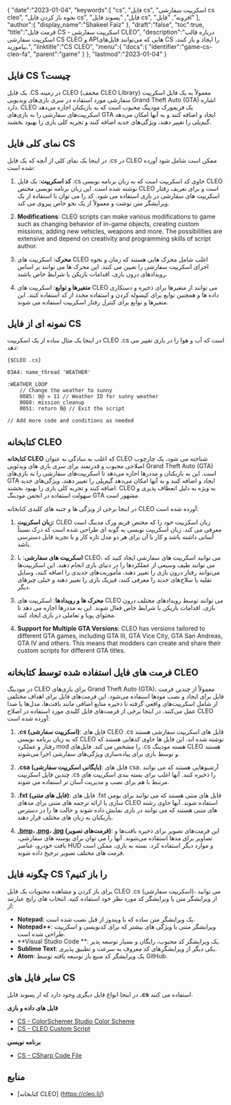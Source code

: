 {
   "date":"2023-01-04",
   "keywords":[
"cs",
"فایل cs",
"اسکریپت سفارشی cs cleo",
"نحوه باز کردن فایل cs",
"فایل",
"پسوند فایل cs",
"افزونه",
"فایل"
],
   "author":{
      "display_name":"Shakeel Faiz"
},
   "draft":"false",
   "toc":true,
   "title":"فرمت فایل CS - اسکریپت سفارشی CLEO",
   "description":"درباره قالب اسکریپت سفارشی CS CLEO و APIهایی که می‌توانند فایل‌های CS را ایجاد و باز کنند، بیاموزید.",
   "linktitle":"CS CLEO",
   "menu":{
      "docs":{
         "identifier":"game-cs-cleo-fa",
         "parent":"game"
}
},
   "lastmod":"2023-01-04"
}

## فایل CS چیست؟

یک فایل .CS در زمینه CLEO (مخفف CLEO Library) معمولاً به یک فایل اسکریپت سفارشی مورد استفاده در سری بازی‌های ویدیویی Grand Theft Auto (GTA) اشاره دارد. CLEO یک فریمورک مودینگ محبوب است که به بازیکنان اجازه می‌دهد اسکریپت‌های سفارشی را به بازی‌های GTA ایجاد و اضافه کنند و به آنها امکان می‌دهد گیم‌پلی را تغییر دهند، ویژگی‌های جدید اضافه کنند و تجربه کلی بازی را بهبود بخشند.

## نمای کلی فایل CS

در اینجا یک نمای کلی از آنچه که یک فایل .cs در CLEO ممکن است شامل شود آورده شده است:

1.  **کد اسکریپت**: یک فایل .cs حاوی کد اسکریپت است که به زبان برنامه نویسی CLEO نوشته شده است. این زبان برنامه نویسی مختص CLEO است و برای تعریف رفتار اسکریپت های سفارشی در بازی استفاده می شود. کد را می توان با استفاده از یک ویرایشگر متن نوشت و معمولاً از یک نحو خاص پیروی می کند.
    
2.  **Modifications**: CLEO scripts can make various modifications to game such as changing behavior of in-game objects, creating custom missions, adding new vehicles, weapons and more. The possibilities are extensive and depend on creativity and programming skills of script author.
    
3.  **محرک**: اسکریپت های CLEO اغلب شامل محرک هایی هستند که زمان و نحوه اجرای اسکریپت سفارشی را تعیین می کنند. این محرک ها می توانند بر اساس رویدادهای درون بازی، اقدامات بازیکن یا شرایط خاص باشند.
    
4.  **متغیرها و توابع**: اسکریپت های CLEO می توانند از متغیرها برای ذخیره و دستکاری داده ها و همچنین توابع برای کپسوله کردن و استفاده مجدد از کد استفاده کنند. این متغیرها و توابع برای کنترل رفتار اسکریپت استفاده می شوند.

## نمونه ای از فایل CS

در اینجا یک مثال ساده از یک اسکریپت CLEO .cs است که آب و هوا را در بازی تغییر می دهد:

```
{$CLEO .cs}

03A4: name_thread 'WEATHER'

:WEATHER_LOOP
    // Change the weather to sunny
    0085: 0@ = 11 // Weather ID for sunny weather
    00D8: mission_cleanup
    0051: return 0@ // Exit the script

// Add more code and conditions as needed
```

## کتابخانه CLEO

**کتابخانه CLEO** که اغلب به سادگی به عنوان CLEO شناخته می شود، یک چارچوب اصلاحی محبوب و قدرتمند برای سری بازی های ویدئویی Grand Theft Auto (GTA) است. این به بازیکنان و مددرها اجازه می‌دهد تا اسکریپت‌های سفارشی را به بازی‌های GTA ایجاد و اضافه کنند و به آنها امکان می‌دهد گیم‌پلی را تغییر دهند، ویژگی‌های جدید اضافه کنند و تجربه کلی بازی را بهبود بخشند. CLEO به ویژه به دلیل انعطاف پذیری و سهولت استفاده در انجمن مودینگ GTA مشهور است.

در اینجا برخی از ویژگی ها و جنبه های کلیدی کتابخانه CLEO آورده شده است:

1.  **زبان اسکریپت**: CLEO زبان اسکریپت خود را که مختص فریم ورک مدینگ است معرفی می کند. زبان اسکریپت نویسی به گونه ای طراحی شده است که درک نسبتاً آسانی داشته باشد و کار با آن برای هر دو مدل تازه کار و با تجربه قابل دسترسی باشد.
    
2.  **اسکریپت های سفارشی**: با CLEO، می توانید اسکریپت های سفارشی ایجاد کنید که می توانند طیف وسیعی از عملکردها را در دنیای بازی انجام دهند. این اسکریپت‌ها می‌توانند رفتار درون بازی را تغییر دهند، مأموریت‌های جدیدی را اضافه کنند، وسایل نقلیه یا سلاح‌های جدید را معرفی کنند، فیزیک بازی را تغییر دهند و خیلی چیزهای دیگر.
    
3.  **محرک ها و رویدادها**: اسکریپت های CLEO می توانند توسط رویدادهای مختلف درون بازی، اقدامات بازیکن یا شرایط خاص فعال شوند. این به مددرها اجازه می دهد تا محتوای پویا و تعاملی در بازی ایجاد کنند.
    
4.  **Support for Multiple GTA Versions**: CLEO has versions tailored to different GTA games, including GTA III, GTA Vice City, GTA San Andreas, GTA IV and others. This means that modders can create and share their custom scripts for different GTA titles.

## فرمت های فایل استفاده شده توسط کتابخانه CLEO

در مودینگ CLEO برای بازی‌های Grand Theft Auto (GTA)، معمولاً از چندین فرمت فایل برای ایجاد و نصب مودها استفاده می‌شود. این فرمت‌های فایل برای اهداف مختلفی از شامل اسکریپت‌های واقعی گرفته تا ذخیره منابع اضافی مانند بافت‌ها، مدل‌ها یا صدا عمل می‌کنند. در اینجا برخی از فرمت‌های فایل کلیدی مورد استفاده در اصلاح CLEO آورده شده است:

1.  **.cs (اسکریپت سفارشی)**: فایل های CLEO .cs فایل های اسکریپت سفارشی هستند که به زبان برنامه نویسی CLEO نوشته شده اند. این فایل ها حاوی کدهایی هستند که رفتار و عملکرد mod را مشخص می کند. فایل‌های .cs هسته مودینگ CLEO هستند و توسط بازی برای پیاده‌سازی ویژگی‌های سفارشی اجرا می‌شوند.
    
2.  **.csa (بایگانی اسکریپت سفارشی)**: فایل های csa. آرشیوهایی هستند که می توانند چندین فایل اسکریپت .cs را ذخیره کنند. آنها اغلب برای بسته بندی اسکریپت های مرتبط با هم برای نصب و مدیریت آسان تر استفاده می شوند.
    
3.  **.fxt (فایل های متنی)**: فایل های .fxt فایل های متنی هستند که می توانند برای بومی سازی یا ارائه ترجمه های متنی برای مدهای CLEO استفاده شوند. آنها حاوی رشته های متنی هستند که می توانند در بازی نمایش داده شوند و حالت ها را در دسترس بازیکنان به زبان های مختلف قرار دهند.
    
4.  **[.bmp](/image/bmp/)، [.png](/image/png/)، [.jpg](/image/jpeg/) (فرمت‌های تصویر)**: این فرمت‌های تصویر برای ذخیره بافت‌ها و تصاویر برای مدها استفاده می‌شوند. آنها را می توان برای پوسته های سفارشی، بافت خودرو، عناصر HUD و موارد دیگر استفاده کرد. بسته به بازی، ممکن است فرمت های مختلف تصویر ترجیح داده شوند.

## چگونه فایل CS را باز کنیم؟

برای باز کردن و مشاهده محتویات یک فایل CLEO .cs (اسکریپت سفارشی)، می توانید از ویرایشگر متن یا ویرایشگر کد مورد نظر خود استفاده کنید. انتخاب های رایج عبارتند از:

- **Notepad**: یک ویرایشگر متن ساده که با ویندوز از قبل نصب شده است.
- **Notepad++**: ویرایشگر متنی با ویژگی های بیشتر که برای کدنویسی و اسکریپت طراحی شده است.
- **Visual Studio Code **: یک ویرایشگر کد محبوب، رایگان و بسیار توسعه پذیر.
- **Sublime Text**: یکی دیگر از ویرایشگرهای کد معروف به سرعت و تطبیق پذیری.
- **Atom**: یک ویرایشگر کد منبع باز توسعه یافته توسط GitHub.

## سایر فایل های CS

در اینجا انواع فایل دیگری وجود دارد که از پسوند فایل **.cs** استفاده می کنند.

**فایل های داده و بازی**
- [CS - ColorSchemer Studio Color Scheme](/data/cs-colorschemer/)
- [CS - CLEO Custom Script](/game/cs-cleo/)

**برنامه نويسي**
- [CS - CSharp Code File](/programming/cs/)

## منابع
* [کتابخانه CLEO] (https://cleo.li/)



